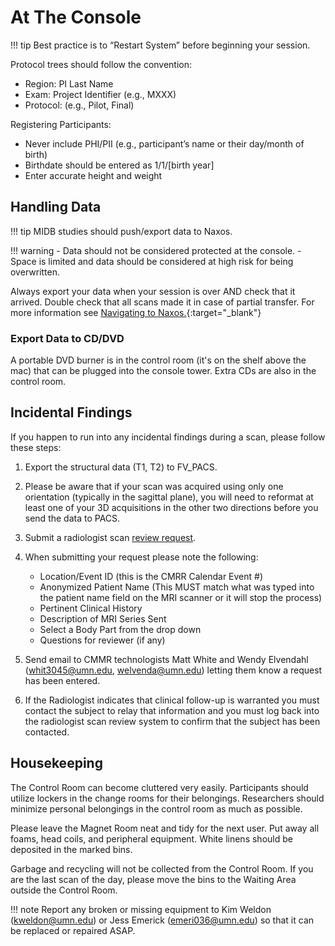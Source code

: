# At The Console

!!! tip
    Best practice is to “Restart System” before beginning your session. 

Protocol trees should follow the convention:

- Region: PI Last Name
- Exam: Project Identifier (e.g., MXXX)
- Protocol: (e.g., Pilot, Final)

Registering Participants:

- Never include PHI/PII (e.g., participant’s name or their day/month of birth)
- Birthdate should be entered as 1/1/[birth year]
- Enter accurate height and weight

## Handling Data
!!! tip
    MIDB studies should push/export data to Naxos. 

!!! warning
    - Data should not be considered protected at the console. 
    - Space is limited and data should be considered at high risk for being overwritten.  


Always export your data when your session is over AND check that it arrived. Double check that all scans made it in case of partial transfer. For more information see [Navigating to Naxos.](../cmrr/naxos.md){:target="_blank"}

### Export Data to CD/DVD
A portable DVD burner is in the control room (it's on the shelf above the mac) that can be plugged into the console tower. Extra CDs are also in the control room.

## Incidental Findings
If you happen to run into any incidental findings during a scan, please follow these steps:

1. Export the structural data (T1, T2) to FV_PACS.
2. Please be aware that if your scan was acquired using only one orientation (typically in the sagittal plane), you will need to reformat at least one of your 3D acquisitions in the other two directions before you send the data to PACS.
3. Submit a radiologist scan [review request](https://www.cmrr.umn.edu/scanreview/).
4. When submitting your request please note the following:
    - Location/Event ID (this is the CMRR Calendar Event #)
    - Anonymized Patient Name (This MUST match what was typed into the patient name field on the MRI scanner or it will stop the process)
    - Pertinent Clinical History
    - Description of MRI Series Sent
    - Select a Body Part from the drop down
    - Questions for reviewer (if any)

5. Send email to CMMR technologists Matt White and Wendy Elvendahl (whit3045@umn.edu, welvenda@umn.edu) letting them know a request has been entered.
6. If the Radiologist indicates that clinical follow-up is warranted you must contact the subject to relay that information and you must log back into the radiologist scan review system to confirm that the subject has been contacted.


## Housekeeping

The Control Room can become cluttered very easily. Participants should utilize lockers in the change rooms for their belongings. Researchers should minimize personal belongings in the control room as much as possible. 

Please leave the Magnet Room neat and tidy for the next user. Put away all foams, head coils, and peripheral equipment. White linens should be deposited in the marked bins. 

Garbage and recycling will not be collected from the Control Room. If you are the last scan of the day, please move the bins to the Waiting Area outside the Control Room.

!!! note
    Report any broken or missing equipment to Kim Weldon (kweldon@umn.edu) or Jess Emerick (emeri036@umn.edu) so that it can be replaced or repaired ASAP.
